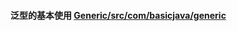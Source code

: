 #### 泛型的基本使用 [Generic/src/com/basicjava/generic](https://github.com/yinut/JavaBasic/tree/master/Generic/src/com/basicjava/generic)